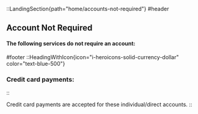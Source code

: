::LandingSection{path="home/accounts-not-required"}
#header
## Account Not Required

#### The following services do not require an account:

#footer
::HeadingWithIcon{icon="i-heroicons-solid-currency-dollar" color="text-blue-500"}
### Credit card payments:
::

Credit card payments are accepted for these individual/direct accounts.
::
